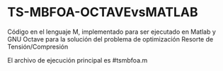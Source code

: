 # TS-MBFOA-OCTAVEvsMATLAB
Código en el lenguaje M, implementado para ser ejecutado en Matlab y GNU Octave para la solución del problema de optimización Resorte de Tensión/Compresión

El archivo de ejecución principal es  #tsmbfoa.m
